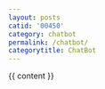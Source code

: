 ```yaml
---
layout: posts
catid: '00450'
category: chatbot
permalink: /chatbot/
categorytitle: ChatBot
---
```


{{ content }}